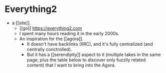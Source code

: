 # Everything2

- a [[site]].
  - [[go]] https://everything2.com
  - I spent many hours reading it in the early 2000s.
  - An inspiration for the [[agora]].
    - It doesn't have backlinks (IIRC), and it's fully centralized (and centrally conctrolled).
    - But it has a [[serendipity]] aspect to it (multiple takes in the same page; plus the table below to discover only fuzzily related content) that I want to bring into the Agora.


